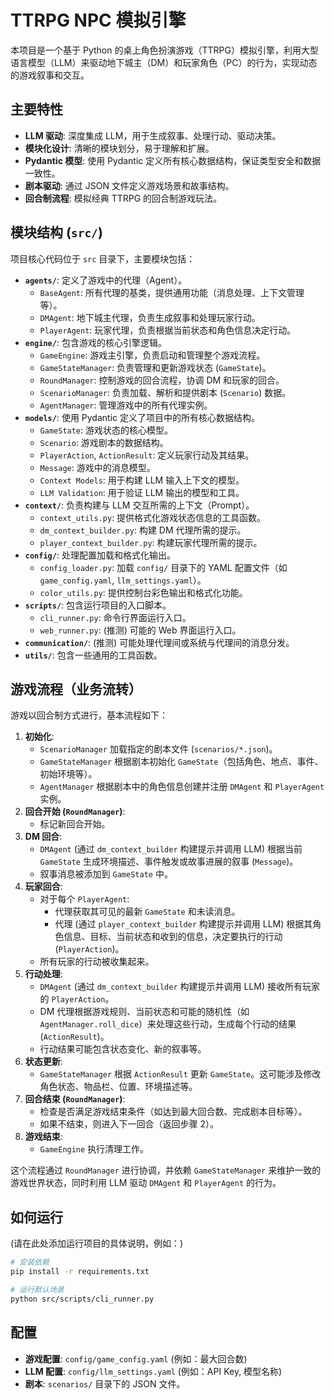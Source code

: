 # TTRPG NPC 模拟引擎

本项目是一个基于 Python 的桌上角色扮演游戏（TTRPG）模拟引擎，利用大型语言模型（LLM）来驱动地下城主（DM）和玩家角色（PC）的行为，实现动态的游戏叙事和交互。

## 主要特性

*   **LLM 驱动**: 深度集成 LLM，用于生成叙事、处理行动、驱动决策。
*   **模块化设计**: 清晰的模块划分，易于理解和扩展。
*   **Pydantic 模型**: 使用 Pydantic 定义所有核心数据结构，保证类型安全和数据一致性。
*   **剧本驱动**: 通过 JSON 文件定义游戏场景和故事结构。
*   **回合制流程**: 模拟经典 TTRPG 的回合制游戏玩法。

## 模块结构 (`src/`)

项目核心代码位于 `src` 目录下，主要模块包括：

*   **`agents/`**: 定义了游戏中的代理（Agent）。
    *   `BaseAgent`: 所有代理的基类，提供通用功能（消息处理、上下文管理等）。
    *   `DMAgent`: 地下城主代理，负责生成叙事和处理玩家行动。
    *   `PlayerAgent`: 玩家代理，负责根据当前状态和角色信息决定行动。
*   **`engine/`**: 包含游戏的核心引擎逻辑。
    *   `GameEngine`: 游戏主引擎，负责启动和管理整个游戏流程。
    *   `GameStateManager`: 负责管理和更新游戏状态 (`GameState`)。
    *   `RoundManager`: 控制游戏的回合流程，协调 DM 和玩家的回合。
    *   `ScenarioManager`: 负责加载、解析和提供剧本 (`Scenario`) 数据。
    *   `AgentManager`: 管理游戏中的所有代理实例。
*   **`models/`**: 使用 Pydantic 定义了项目中的所有核心数据结构。
    *   `GameState`: 游戏状态的核心模型。
    *   `Scenario`: 游戏剧本的数据结构。
    *   `PlayerAction`, `ActionResult`: 定义玩家行动及其结果。
    *   `Message`: 游戏中的消息模型。
    *   `Context Models`: 用于构建 LLM 输入上下文的模型。
    *   `LLM Validation`: 用于验证 LLM 输出的模型和工具。
*   **`context/`**: 负责构建与 LLM 交互所需的上下文（Prompt）。
    *   `context_utils.py`: 提供格式化游戏状态信息的工具函数。
    *   `dm_context_builder.py`: 构建 DM 代理所需的提示。
    *   `player_context_builder.py`: 构建玩家代理所需的提示。
*   **`config/`**: 处理配置加载和格式化输出。
    *   `config_loader.py`: 加载 `config/` 目录下的 YAML 配置文件（如 `game_config.yaml`, `llm_settings.yaml`）。
    *   `color_utils.py`: 提供控制台彩色输出和格式化功能。
*   **`scripts/`**: 包含运行项目的入口脚本。
    *   `cli_runner.py`: 命令行界面运行入口。
    *   `web_runner.py`: (推测) 可能的 Web 界面运行入口。
*   **`communication/`**: (推测) 可能处理代理间或系统与代理间的消息分发。
*   **`utils/`**: 包含一些通用的工具函数。

## 游戏流程（业务流转）

游戏以回合制方式进行，基本流程如下：

1.  **初始化**:
    *   `ScenarioManager` 加载指定的剧本文件 (`scenarios/*.json`)。
    *   `GameStateManager` 根据剧本初始化 `GameState`（包括角色、地点、事件、初始环境等）。
    *   `AgentManager` 根据剧本中的角色信息创建并注册 `DMAgent` 和 `PlayerAgent` 实例。
2.  **回合开始 (`RoundManager`)**:
    *   标记新回合开始。
3.  **DM 回合**:
    *   `DMAgent` (通过 `dm_context_builder` 构建提示并调用 LLM) 根据当前 `GameState` 生成环境描述、事件触发或故事进展的叙事 (`Message`)。
    *   叙事消息被添加到 `GameState` 中。
4.  **玩家回合**:
    *   对于每个 `PlayerAgent`:
        *   代理获取其可见的最新 `GameState` 和未读消息。
        *   代理 (通过 `player_context_builder` 构建提示并调用 LLM) 根据其角色信息、目标、当前状态和收到的信息，决定要执行的行动 (`PlayerAction`)。
    *   所有玩家的行动被收集起来。
5.  **行动处理**:
    *   `DMAgent` (通过 `dm_context_builder` 构建提示并调用 LLM) 接收所有玩家的 `PlayerAction`。
    *   DM 代理根据游戏规则、当前状态和可能的随机性（如 `AgentManager.roll_dice`）来处理这些行动，生成每个行动的结果 (`ActionResult`)。
    *   行动结果可能包含状态变化、新的叙事等。
6.  **状态更新**:
    *   `GameStateManager` 根据 `ActionResult` 更新 `GameState`。这可能涉及修改角色状态、物品栏、位置、环境描述等。
7.  **回合结束 (`RoundManager`)**:
    *   检查是否满足游戏结束条件（如达到最大回合数、完成剧本目标等）。
    *   如果不结束，则进入下一回合（返回步骤 2）。
8.  **游戏结束**:
    *   `GameEngine` 执行清理工作。

这个流程通过 `RoundManager` 进行协调，并依赖 `GameStateManager` 来维护一致的游戏世界状态，同时利用 LLM 驱动 `DMAgent` 和 `PlayerAgent` 的行为。

## 如何运行

(请在此处添加运行项目的具体说明，例如：)

```bash
# 安装依赖
pip install -r requirements.txt

# 运行默认场景
python src/scripts/cli_runner.py
```

## 配置

*   **游戏配置**: `config/game_config.yaml` (例如：最大回合数)
*   **LLM 配置**: `config/llm_settings.yaml` (例如：API Key, 模型名称)
*   **剧本**: `scenarios/` 目录下的 JSON 文件。
